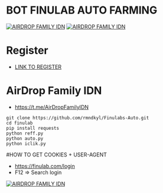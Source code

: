 # BOT FINULAB AUTO FARMING
[![AIRDROP FAMILY IDN](https://img001.prntscr.com/file/img001/cJ-dm1FTRz-Fj-Y0LigF7g.png)](https://github.com/AirDropFamilyIDN/finulab)
[![AIRDROP FAMILY IDN](https://img001.prntscr.com/file/img001/c4O_jVXhRTm9AKFgS-LXzw.png)](https://github.com/AirDropFamilyIDN/finulab)

# Register
- [LINK TO REGISTER](https://finulab.com/login/bRo1Lb)

# AirDrop Family IDN
- https://t.me/AirDropFamilyIDN

```
git clone https://github.com/rmndkyl/Finulabs-Auto.git
cd finulab
pip install requests
python reff.py
python auto.py
python iclik.py

```
#HOW TO GET COOKIES + USER-AGENT
- https://finulab.com/login
- F12 => Search login
  
[![AIRDROP FAMILY IDN](https://img001.prntscr.com/file/img001/GxGScMwlTjyVmsdOfh-Pxg.png)](https://github.com/AirDropFamilyIDN/finulab)
